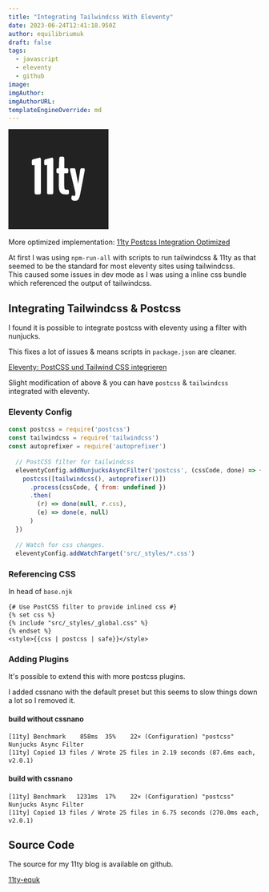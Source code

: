 ```yaml
---
title: "Integrating Tailwindcss With Eleventy"
date: 2023-06-24T12:41:18.950Z
author: equilibriumuk
draft: false
tags:
  - javascript
  - eleventy
  - github
image:
imgAuthor:
imgAuthorURL:
templateEngineOverride: md
---
```


![11ty logo](../_media/images/11ty-200.png)

<article class="message is-info">
  <div class="message-body">
    <i class="fa-solid fa-info-circle"></i> More optimized implementation: <a href="/2023/06/29/11ty-postcss-integration-optimized/">11ty Postcss Integration Optimized</a>
  </div>
</article>

At first I was using `npm-run-all` with scripts to run tailwindcss & 11ty as that seemed to be the standard for most eleventy sites using tailwindcss.<br/>
This caused some issues in dev mode as I was using a inline css bundle which referenced the output of tailwindcss.

## Integrating Tailwindcss & Postcss

I found it is possible to integrate postcss with eleventy using a filter with nunjucks.

This fixes a lot of issues & means scripts in `package.json` are cleaner.

<i class="fa-solid fa-link"></i> <a href="https://zenzes.me/eleventy-postcss-und-tailwind-css-integrieren/" target="_blank" rel="noopener noreferrer">Eleventy: PostCSS und Tailwind CSS integrieren</a>

Slight modification of above & you can have `postcss` & `tailwindcss` integrated with eleventy.

### Eleventy Config

```js
const postcss = require('postcss')
const tailwindcss = require('tailwindcss')
const autoprefixer = require('autoprefixer')
```

```js
  // PostCSS filter for tailwindcss
  eleventyConfig.addNunjucksAsyncFilter('postcss', (cssCode, done) => {
    postcss([tailwindcss(), autoprefixer()])
      .process(cssCode, { from: undefined })
      .then(
        (r) => done(null, r.css),
        (e) => done(e, null)
      )
  })
```

```js
  // Watch for css changes.
  eleventyConfig.addWatchTarget('src/_styles/*.css')
```

### Referencing CSS

In head of `base.njk`

```liquid
{# Use PostCSS filter to provide inlined css #}
{% set css %}
{% include "src/_styles/_global.css" %}
{% endset %}
<style>{{css | postcss | safe}}</style>
```

### Adding Plugins

It's possible to extend this with more postcss plugins.

I added cssnano with the default preset but this seems to slow things down a lot so I removed it.

#### build without cssnano

```
[11ty] Benchmark    858ms  35%    22× (Configuration) "postcss" Nunjucks Async Filter
[11ty] Copied 13 files / Wrote 25 files in 2.19 seconds (87.6ms each, v2.0.1)
```

#### build with cssnano

```
[11ty] Benchmark   1231ms  17%    22× (Configuration) "postcss" Nunjucks Async Filter
[11ty] Copied 13 files / Wrote 25 files in 6.75 seconds (270.0ms each, v2.0.1)
```

## Source Code

The source for my 11ty blog is available on github.

<a class="github" href="https://github.com/equk/11ty-equk" aria-label="View on GitHub" target="_blank" rel="noopener noreferrer"><i class="fa-brands fa-github"></i> 11ty-equk</a>

